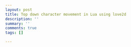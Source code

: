 ```yaml
---
layout: post
title: Top down character movement in Lua using love2d
description: ''
summary: ''
comments: true
tags: []

---
```

